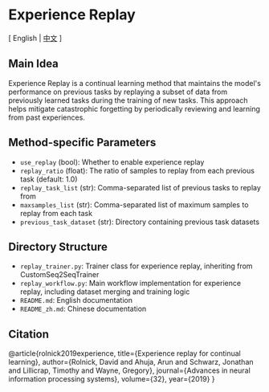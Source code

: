 # Experience Replay

[ English | [中文](README_zh.md) ]

## Main Idea
Experience Replay is a continual learning method that maintains the model's performance on previous tasks by replaying a subset of data from previously learned tasks during the training of new tasks. This approach helps mitigate catastrophic forgetting by periodically reviewing and learning from past experiences.

## Method-specific Parameters
- `use_replay` (bool): Whether to enable experience replay
- `replay_ratio` (float): The ratio of samples to replay from each previous task (default: 1.0)
- `replay_task_list` (str): Comma-separated list of previous tasks to replay from
- `maxsamples_list` (str): Comma-separated list of maximum samples to replay from each task
- `previous_task_dataset` (str): Directory containing previous task datasets

## Directory Structure
- `replay_trainer.py`: Trainer class for experience replay, inheriting from CustomSeq2SeqTrainer
- `replay_workflow.py`: Main workflow implementation for experience replay, including dataset merging and training logic
- `README.md`: English documentation
- `README_zh.md`: Chinese documentation

## Citation
@article{rolnick2019experience,
  title={Experience replay for continual learning},
  author={Rolnick, David and Ahuja, Arun and Schwarz, Jonathan and Lillicrap, Timothy and Wayne, Gregory},
  journal={Advances in neural information processing systems},
  volume={32},
  year={2019}
}
